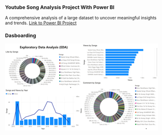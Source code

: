 ### Youtube Song Analysis Project With Power BI

A comprehensive analysis of a large dataset to uncover meaningful insights and trends.
[Link to Power BI Project](https://app.powerbi.com/groups/me/reports/f517f897-905e-4df0-bd84-978c3f2226a8?ctid=90affe0f-c2a3-4108-bb98-6ceb4e94ef15&pbi_source=linkShare)

### Dasboarding

![Alt_text](https://github.com/Rafi2401/youtube-song-analysis-with-powerbi/blob/main/EDA.jpg)
